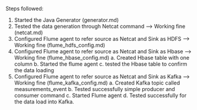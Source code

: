 Steps followed:
1. Started the Java Generator (generator.md)
2. Tested the data generation through Netcat command --> Working fine (netcat.md)
3. Configured Flume agent to refer source as Netcat and Sink as HDFS --> Working fine (flume_hdfs_config.md)
4. Configured Flume agent to refer source as Netcat and Sink as Hbase --> Working fine (flume_hbase_config.md)
    a. Created Hbase table with one column
    b. Started the flume agent
    c. tested the Hbase table to confirm the data loading
5. Configured Flume agent to refer source as Netcat and Sink as Kafka --> Working fine (flume_kafka_config.md)
    a. Created Kafka topic called measurements_event
    b. Tested successfully simple producer and consumer command 
    c. Started Flume agent
    d. Tested successfully for the data load into Kafka.



